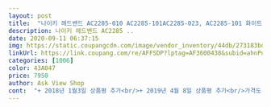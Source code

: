 ```yaml
---
layout: post 
title:  "나이키 헤드밴드 AC2285-010 AC2285-101AC2285-023, AC2285-101 화이트" 
description: 나이키 헤드밴드 AC2285 ..
date: 2020-09-11 06:37:15 
img: https://static.coupangcdn.com/image/vendor_inventory/44db/273183bdf64a21bb7be3853858bc9e62bc5cec814107e332acc06dd98b33.jpg 
linkUrl: https://link.coupang.com/re/AFFSDP?lptag=AF3600438&subid=ahnPublicAsk&pageKey=112039187&itemId=337121046&vendorItemId=3494870691&traceid=V0-113-fa3809400144efe1 
categories: [1006] 
color: 43A047 
price: 7950 
author: Ask View Shop 
cont:  "+ 2018년 1월3일 상품평 추가<br/>+ 2019년 4월 8일 상품평 추가<br/>가격도 가격인지라 좀 쓰다가 내구성이 떨어져서 버릴생각하고<br/>검정색도 가끔씩 쓰고있습니다 다만 흰색을 좀 방치해두면<br/>누래지긴하는데 그거는 다른 흰색계열옷 빨때처럼 집에서 쓰는 산소계표백제 사용하면됩니다!<br/>다행히 전날 저녁 배송받았어요.<br/><br/>블랙도 구매한건데 아직도 화이트만 잘쓰고 있습니다.<br/><br/>블랙을 착용할일이 없네요 재질도 좋고 만족중입니다!<br/>블랙이랑 같이 2개 구매했구요<br/>아들, 딸 둘다 흰색으로 구매 했답니다.<br/><br/>아들이 여드름때문에 앞머리 올리려고 샀는데 맘에 들어해요<br/>아이들이 만족한대요.<br/><br/>오늘 아이들 체육대회하는 날이에요.<br/><br/>원래 올해쯤 하나 구매하려고했지만 굳이 그럴필요가 없어서 아직도 만족중입니다.<br/>.<br/>ㅎ<br/>이 제품을 구매한지 현재 1년이 넘었네요 아직도 흰색 검정색 잘빨아서 쓰고있습니다.<br/><br/>주문하고 배송늦을까 노심초사<br/>학년에서 반 1위 했다고 기분좋게 반티입고 착용샷 찍혀주네요.<br/><br/>헬스할때는 안끼고 조깅이나 마라톤대회때 주로 착용하는편이구요<br/>흰색은 워낙 많이 착용하다보니 누런게 이젠 잘빠지지않아서 버리고 검정색 쭉 사용하고있습니다 검정색제품 물빠짐같은건 없구요 좋네요 내년쯤에 새로 살것같습니다<br/>" 
---
```

